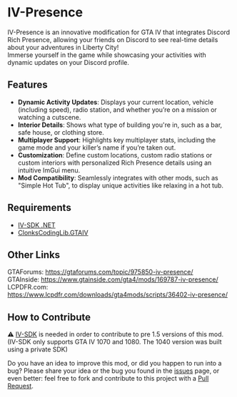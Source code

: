 # IV-Presence
IV-Presence is an innovative modification for GTA IV that integrates Discord Rich Presence, allowing your friends on Discord to see real-time details about your adventures in Liberty City!  
Immerse yourself in the game while showcasing your activities with dynamic updates on your Discord profile.  

## Features
- **Dynamic Activity Updates**: Displays your current location, vehicle (including speed), radio station, and whether you’re on a mission or watching a cutscene.  
- **Interior Details**: Shows what type of building you're in, such as a bar, safe house, or clothing store.  
- **Multiplayer Support**: Highlights key multiplayer stats, including the game mode and your killer’s name if you’re taken out.  
- **Customization**: Define custom locations, custom radio stations or custom interiors with personalized Rich Presence details using an intuitive ImGui menu.  
- **Mod Compatibility**: Seamlessly integrates with other mods, such as "Simple Hot Tub", to display unique activities like relaxing in a hot tub.  

## Requirements
- [IV-SDK .NET](https://github.com/ClonkAndre/IV-SDK-DotNet)
- [ClonksCodingLib.GTAIV](https://github.com/ClonkAndre/ClonksCodingLib.GTAIV)

## Other Links
GTAForums: https://gtaforums.com/topic/975850-iv-presence/  
GTAInside: https://www.gtainside.com/gta4/mods/169787-iv-presence/  
LCPDFR.com: https://www.lcpdfr.com/downloads/gta4mods/scripts/36402-iv-presence/  

## How to Contribute
⚠ [IV-SDK](https://github.com/Zolika1351/iv-sdk) is needed in order to contribute to pre 1.5 versions of this mod. (IV-SDK only supports GTA IV 1070 and 1080. The 1040 version was built using a private SDK)  

Do you have an idea to improve this mod, or did you happen to run into a bug? Please share your idea or the bug you found in the [issues](https://github.com/ClonkAndre/IV-Presence/issues) page, or even better: feel free to fork and contribute to this project with a [Pull Request](https://github.com/ClonkAndre/IV-Presence/pulls).
